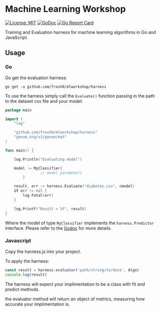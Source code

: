# Machine Learning Workshop
[![License: MIT](https://img.shields.io/badge/License-MIT-yellow.svg)](https://opensource.org/licenses/MIT) 
[![GoDoc](https://godoc.org/github.com/fresh8/mlworkshop/harness?status.svg)](https://godoc.org/github.com/fresh8/mlworkshop/harness) 
[![Go Report Card](https://goreportcard.com/badge/github.com/fresh8/mlworkshop/harness)](https://goreportcard.com/report/github.com/fresh8/mlworkshop/harness)

Training and Evaluation harness for machine learning algorithms in Go and JavaScript.

## Usage

### Go

Go get the evaluation harness:

```
go get -u github.com/fresh8/mlworkshop/harness
```

To use the harness simply call the `Evaluate()` function passing in the path to the dataset csv file and your model:

``` go
package main

import (
	"log"

	"github.com/fresh8/mlworkshop/harness"
	"gonum.org/v1/gonum/mat"
)

func main() {

	log.Println("Evaluating model")

	model := MyClassifier{
                // model parameters
        }

	result, err := harness.Evaluate("diabetes.csv", &model)
	if err != nil {
		log.Fatal(err)
	}

	log.Printf("Result = %f", result)
}
```

Where the model of type `MyClassifier` implements the `harness.Predictor` interface.  Please refer to the [Godoc](https://godoc.org/github.com/fresh8/mlworkshop/harness) for more details.

### Javascript

Copy the harness.js into your project.

To apply the harness:

``` js
const result = harness.evaluator('path/string/to/data', Algo)
console.log(result)
```

The harness will expect your implimentation to be a class with fit and predict methods.

the evaluator method will return an object of metrics, measuring how accurate your implimentation is.
